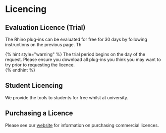 # Licencing

## Evaluation Licence \(Trial\)

The Rhino plug-ins can be evaluated for free for 30 days by following instructions on the previous page. Th

{% hint style="warning" %}
The trial period begins on the day of the request. Please ensure you download all plug-ins you think you may want to try prior to requesting the licence.  
{% endhint %}

## Student Licencing

We provide the tools to students for free whilst at university. 

## Purchasing a Licence

Please see our [website](www.geometrygym.com) for information on purchasing commercial licences.

